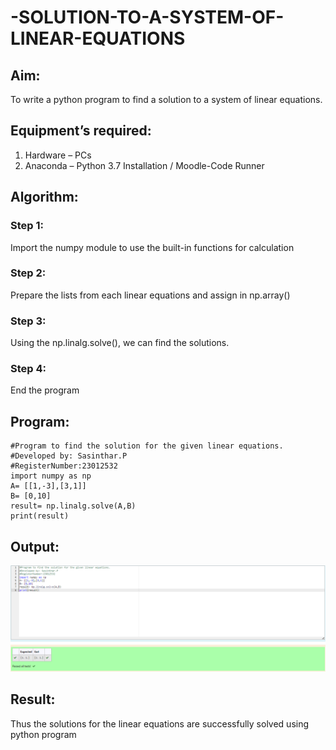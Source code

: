 # -SOLUTION-TO-A-SYSTEM-OF-LINEAR-EQUATIONS
## Aim:
To write a python program to find a solution to a system of linear equations.
## Equipment’s required:
1. 	Hardware – PCs
2. 	Anaconda – Python 3.7 Installation / Moodle-Code Runner
## Algorithm:
### Step 1: 
Import the numpy module to use the built-in functions for calculation
### Step 2: 
Prepare the lists from each linear equations and assign in np.array()
### Step 3: 
Using the np.linalg.solve(), we can find the solutions.
### Step 4: 
End the program
## Program:
```
#Program to find the solution for the given linear equations.
#Developed by: Sasinthar.P
#RegisterNumber:23012532
import numpy as np
A= [[1,-3],[3,1]]
B= [0,10]
result= np.linalg.solve(A,B)
print(result)

```

## Output:

![Alt text](<Screenshot 2023-11-24 192150.png>)

## Result: 
Thus the solutions for the linear equations are successfully solved using python program

